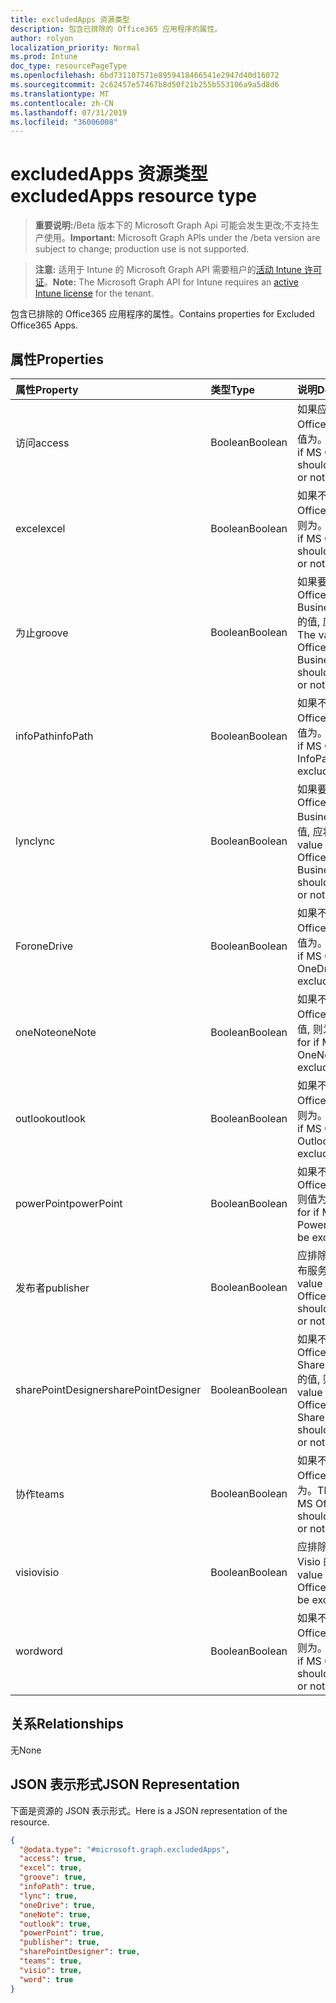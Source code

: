 ```yaml
---
title: excludedApps 资源类型
description: 包含已排除的 Office365 应用程序的属性。
author: rolyon
localization_priority: Normal
ms.prod: Intune
doc_type: resourcePageType
ms.openlocfilehash: 6bd731107571e8959418466541e2947d40d16072
ms.sourcegitcommit: 2c62457e57467b8d50f21b255b553106a9a5d8d6
ms.translationtype: MT
ms.contentlocale: zh-CN
ms.lasthandoff: 07/31/2019
ms.locfileid: "36006008"
---
```

# <a name="excludedapps-resource-type"></a><span data-ttu-id="309eb-103">excludedApps 资源类型</span><span class="sxs-lookup"><span data-stu-id="309eb-103">excludedApps resource type</span></span>

> <span data-ttu-id="309eb-104">**重要说明:**/Beta 版本下的 Microsoft Graph Api 可能会发生更改;不支持生产使用。</span><span class="sxs-lookup"><span data-stu-id="309eb-104">**Important:** Microsoft Graph APIs under the /beta version are subject to change; production use is not supported.</span></span>

> <span data-ttu-id="309eb-105">**注意:** 适用于 Intune 的 Microsoft Graph API 需要租户的[活动 Intune 许可证](https://go.microsoft.com/fwlink/?linkid=839381)。</span><span class="sxs-lookup"><span data-stu-id="309eb-105">**Note:** The Microsoft Graph API for Intune requires an [active Intune license](https://go.microsoft.com/fwlink/?linkid=839381) for the tenant.</span></span>

<span data-ttu-id="309eb-106">包含已排除的 Office365 应用程序的属性。</span><span class="sxs-lookup"><span data-stu-id="309eb-106">Contains properties for Excluded Office365 Apps.</span></span>

## <a name="properties"></a><span data-ttu-id="309eb-107">属性</span><span class="sxs-lookup"><span data-stu-id="309eb-107">Properties</span></span>
|<span data-ttu-id="309eb-108">属性</span><span class="sxs-lookup"><span data-stu-id="309eb-108">Property</span></span>|<span data-ttu-id="309eb-109">类型</span><span class="sxs-lookup"><span data-stu-id="309eb-109">Type</span></span>|<span data-ttu-id="309eb-110">说明</span><span class="sxs-lookup"><span data-stu-id="309eb-110">Description</span></span>|
|:---|:---|:---|
|<span data-ttu-id="309eb-111">访问</span><span class="sxs-lookup"><span data-stu-id="309eb-111">access</span></span>|<span data-ttu-id="309eb-112">Boolean</span><span class="sxs-lookup"><span data-stu-id="309eb-112">Boolean</span></span>|<span data-ttu-id="309eb-113">如果应排除 MS Office Access, 则该值为。</span><span class="sxs-lookup"><span data-stu-id="309eb-113">The value for if MS Office Access should be excluded or not.</span></span>|
|<span data-ttu-id="309eb-114">excel</span><span class="sxs-lookup"><span data-stu-id="309eb-114">excel</span></span>|<span data-ttu-id="309eb-115">Boolean</span><span class="sxs-lookup"><span data-stu-id="309eb-115">Boolean</span></span>|<span data-ttu-id="309eb-116">如果不应排除 MS Office Excel 的值, 则为。</span><span class="sxs-lookup"><span data-stu-id="309eb-116">The value for if MS Office Excel should be excluded or not.</span></span>|
|<span data-ttu-id="309eb-117">为止</span><span class="sxs-lookup"><span data-stu-id="309eb-117">groove</span></span>|<span data-ttu-id="309eb-118">Boolean</span><span class="sxs-lookup"><span data-stu-id="309eb-118">Boolean</span></span>|<span data-ttu-id="309eb-119">如果要排除 MS Office OneDrive for Business-Groove 的值, 应将其排除。</span><span class="sxs-lookup"><span data-stu-id="309eb-119">The value for if MS Office OneDrive for Business - Groove should be excluded or not.</span></span>|
|<span data-ttu-id="309eb-120">infoPath</span><span class="sxs-lookup"><span data-stu-id="309eb-120">infoPath</span></span>|<span data-ttu-id="309eb-121">Boolean</span><span class="sxs-lookup"><span data-stu-id="309eb-121">Boolean</span></span>|<span data-ttu-id="309eb-122">如果不应排除 MS Office InfoPath, 则值为。</span><span class="sxs-lookup"><span data-stu-id="309eb-122">The value for if MS Office InfoPath should be excluded or not.</span></span>|
|<span data-ttu-id="309eb-123">lync</span><span class="sxs-lookup"><span data-stu-id="309eb-123">lync</span></span>|<span data-ttu-id="309eb-124">Boolean</span><span class="sxs-lookup"><span data-stu-id="309eb-124">Boolean</span></span>|<span data-ttu-id="309eb-125">如果要排除 MS Office Skype for Business-Lync 的值, 应将其排除。</span><span class="sxs-lookup"><span data-stu-id="309eb-125">The value for if MS Office Skype for Business - Lync should be excluded or not.</span></span>|
|<span data-ttu-id="309eb-126">For</span><span class="sxs-lookup"><span data-stu-id="309eb-126">oneDrive</span></span>|<span data-ttu-id="309eb-127">Boolean</span><span class="sxs-lookup"><span data-stu-id="309eb-127">Boolean</span></span>|<span data-ttu-id="309eb-128">如果不应排除 MS Office OneDrive, 则值为。</span><span class="sxs-lookup"><span data-stu-id="309eb-128">The value for if MS Office OneDrive should be excluded or not.</span></span>|
|<span data-ttu-id="309eb-129">oneNote</span><span class="sxs-lookup"><span data-stu-id="309eb-129">oneNote</span></span>|<span data-ttu-id="309eb-130">Boolean</span><span class="sxs-lookup"><span data-stu-id="309eb-130">Boolean</span></span>|<span data-ttu-id="309eb-131">如果不应排除 MS Office OneNote 的值, 则为。</span><span class="sxs-lookup"><span data-stu-id="309eb-131">The value for if MS Office OneNote should be excluded or not.</span></span>|
|<span data-ttu-id="309eb-132">outlook</span><span class="sxs-lookup"><span data-stu-id="309eb-132">outlook</span></span>|<span data-ttu-id="309eb-133">Boolean</span><span class="sxs-lookup"><span data-stu-id="309eb-133">Boolean</span></span>|<span data-ttu-id="309eb-134">如果不应排除 MS Office Outlook 的值, 则为。</span><span class="sxs-lookup"><span data-stu-id="309eb-134">The value for if MS Office Outlook should be excluded or not.</span></span>|
|<span data-ttu-id="309eb-135">powerPoint</span><span class="sxs-lookup"><span data-stu-id="309eb-135">powerPoint</span></span>|<span data-ttu-id="309eb-136">Boolean</span><span class="sxs-lookup"><span data-stu-id="309eb-136">Boolean</span></span>|<span data-ttu-id="309eb-137">如果不应排除 MS Office PowerPoint, 则值为。</span><span class="sxs-lookup"><span data-stu-id="309eb-137">The value for if MS Office PowerPoint should be excluded or not.</span></span>|
|<span data-ttu-id="309eb-138">发布者</span><span class="sxs-lookup"><span data-stu-id="309eb-138">publisher</span></span>|<span data-ttu-id="309eb-139">Boolean</span><span class="sxs-lookup"><span data-stu-id="309eb-139">Boolean</span></span>|<span data-ttu-id="309eb-140">应排除 MS Office 发布服务器的值。</span><span class="sxs-lookup"><span data-stu-id="309eb-140">The value for if MS Office Publisher should be excluded or not.</span></span>|
|<span data-ttu-id="309eb-141">sharePointDesigner</span><span class="sxs-lookup"><span data-stu-id="309eb-141">sharePointDesigner</span></span>|<span data-ttu-id="309eb-142">Boolean</span><span class="sxs-lookup"><span data-stu-id="309eb-142">Boolean</span></span>|<span data-ttu-id="309eb-143">如果不应排除 MS Office SharePointDesigner 的值, 则为。</span><span class="sxs-lookup"><span data-stu-id="309eb-143">The value for if MS Office SharePointDesigner should be excluded or not.</span></span>|
|<span data-ttu-id="309eb-144">协作</span><span class="sxs-lookup"><span data-stu-id="309eb-144">teams</span></span>|<span data-ttu-id="309eb-145">Boolean</span><span class="sxs-lookup"><span data-stu-id="309eb-145">Boolean</span></span>|<span data-ttu-id="309eb-146">如果不应排除 MS Office 团队, 则值为。</span><span class="sxs-lookup"><span data-stu-id="309eb-146">The value for if MS Office Teams should be excluded or not.</span></span>|
|<span data-ttu-id="309eb-147">visio</span><span class="sxs-lookup"><span data-stu-id="309eb-147">visio</span></span>|<span data-ttu-id="309eb-148">Boolean</span><span class="sxs-lookup"><span data-stu-id="309eb-148">Boolean</span></span>|<span data-ttu-id="309eb-149">应排除 MS Office Visio 的值。</span><span class="sxs-lookup"><span data-stu-id="309eb-149">The value for if MS Office Visio should be excluded or not.</span></span>|
|<span data-ttu-id="309eb-150">word</span><span class="sxs-lookup"><span data-stu-id="309eb-150">word</span></span>|<span data-ttu-id="309eb-151">Boolean</span><span class="sxs-lookup"><span data-stu-id="309eb-151">Boolean</span></span>|<span data-ttu-id="309eb-152">如果不应排除 MS Office Word 的值, 则为。</span><span class="sxs-lookup"><span data-stu-id="309eb-152">The value for if MS Office Word should be excluded or not.</span></span>|

## <a name="relationships"></a><span data-ttu-id="309eb-153">关系</span><span class="sxs-lookup"><span data-stu-id="309eb-153">Relationships</span></span>
<span data-ttu-id="309eb-154">无</span><span class="sxs-lookup"><span data-stu-id="309eb-154">None</span></span>

## <a name="json-representation"></a><span data-ttu-id="309eb-155">JSON 表示形式</span><span class="sxs-lookup"><span data-stu-id="309eb-155">JSON Representation</span></span>
<span data-ttu-id="309eb-156">下面是资源的 JSON 表示形式。</span><span class="sxs-lookup"><span data-stu-id="309eb-156">Here is a JSON representation of the resource.</span></span>
<!-- {
  "blockType": "resource",
  "@odata.type": "microsoft.graph.excludedApps"
}
-->
``` json
{
  "@odata.type": "#microsoft.graph.excludedApps",
  "access": true,
  "excel": true,
  "groove": true,
  "infoPath": true,
  "lync": true,
  "oneDrive": true,
  "oneNote": true,
  "outlook": true,
  "powerPoint": true,
  "publisher": true,
  "sharePointDesigner": true,
  "teams": true,
  "visio": true,
  "word": true
}
```





